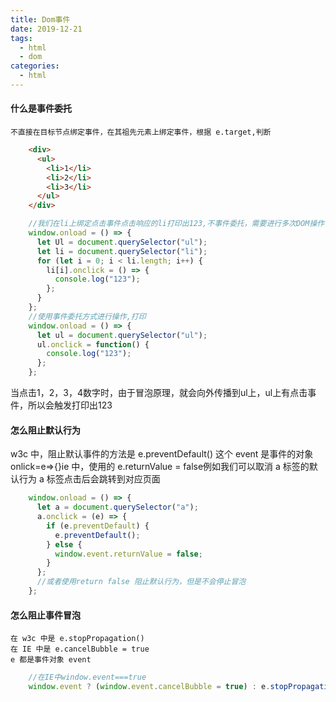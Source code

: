 ```yaml
---
title: Dom事件
date: 2019-12-21
tags:
  - html
  - dom
categories:
  - html
---
```


#### 什么是事件委托

    不直接在目标节点绑定事件，在其祖先元素上绑定事件，根据 e.target,判断

```html
    <div>
      <ul>
        <li>1</li>
        <li>2</li>
        <li>3</li>
      </ul>
    </div>
```

```javascript
    //我们在li上绑定点击事件点击响应的li打印出123,不事件委托，需要进行多次DOM操作，分别在li上绑定事件
    window.onload = () => {
      let Ul = document.querySelector("ul");
      let li = document.querySelector("li");
      for (let i = 0; i < li.length; i++) {
        li[i].onclick = () => {
          console.log("123");
        };
      }
    };
    //使用事件委托方式进行操作,打印
    window.onload = () => {
      let ul = document.querySelector("ul");
      ul.onclick = function() {
        console.log("123");
      };
    };
```

当点击1，2，3，4数字时，由于冒泡原理，就会向外传播到ul上，ul上有点击事件，所以会触发打印出123

#### 怎么阻止默认行为

w3c 中，阻止默认事件的方法是 e.preventDefault() 这个 event 是事件的对象 onlick=e=>{}ie 中，使用的 e.returnValue = false例如我们可以取消 a 标签的默认行为 a 标签点击后会跳转到对应页面

```javascript
    window.onload = () => {
      let a = document.querySelector("a");
      a.onclick = (e) => {
        if (e.preventDefault) {
          e.preventDefault();
        } else {
          window.event.returnValue = false;
        }
      };
      //或者使用return false 阻止默认行为，但是不会停止冒泡
    };
```

#### 怎么阻止事件冒泡

    在 w3c 中是 e.stopPropagation()
    在 IE 中是 e.cancelBubble = true
    e 都是事件对象 event

```javascript
    //在IE中window.event===true
    window.event ? (window.event.cancelBubble = true) : e.stopPropagation();
 ```
